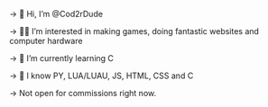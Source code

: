 -> 👋 Hi, I’m @Cod2rDude 

-> 👨‍💻 I’m interested in making games, doing fantastic websites and computer hardware 

-> 🌱 I’m currently learning C 

-> 💪 I know PY, LUA/LUAU, JS, HTML, CSS and C  


-> Not open for commissions right now.

